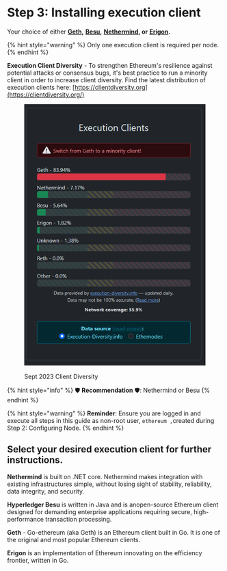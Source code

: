# Step 3: Installing execution client

Your choice of either [**Geth**](https://geth.ethereum.org)**,** [**Besu**](https://besu.hyperledger.org)**,** [**Nethermind**](https://www.nethermind.io)**, or** [**Erigon**](https://github.com/ledgerwatch/erigon)**.**

{% hint style="warning" %}
Only one execution client is required per node.
{% endhint %}

**Execution Client Diversity** - To strengthen Ethereum's resilience against potential attacks or consensus bugs, it's best practice to run a minority client in order to increase client diversity. Find the latest distribution of execution clients here: [https://clientdiversity.org](https://clientdiversity.org/)

<figure><img src="../../../../../.gitbook/assets/cd-e.png" alt=""><figcaption><p>Sept 2023 Client Diversity</p></figcaption></figure>

{% hint style="info" %}
:shield: **Recommendation** :shield:: Nethermind or Besu
{% endhint %}

{% hint style="warning" %}
**Reminder**: Ensure you are logged in and execute all steps in this guide as non-root user, `ethereum ,`created during Step 2: Configuring Node.
{% endhint %}

## Select your desired execution client for further instructions.



**Nethermind** is built on .NET core. Nethermind makes integration with existing infrastructures simple, without losing sight of stability, reliability, data integrity, and security.



**Hyperledger Besu** is written in Java and is anopen-source Ethereum client designed for demanding enterprise applications requiring secure, high-performance transaction processing.



**Geth** - Go-ethereum (aka Geth) is an Ethereum client built in Go. It is one of the original and most popular Ethereum clients.



**Erigon** is an implementation of Ethereum innovating on the efficiency frontier, written in Go.

